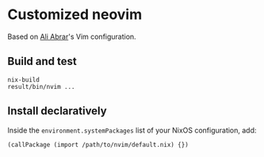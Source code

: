 # Customized neovim

Based on [Ali Abrar](https://github.com/ali-abrar)'s Vim configuration.

## Build and test

```
nix-build
result/bin/nvim ...
```

## Install declaratively

Inside the `environment.systemPackages` list of your NixOS configuration, add:

```
(callPackage (import /path/to/nvim/default.nix) {})
```
